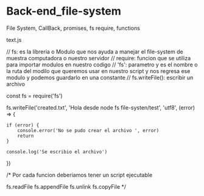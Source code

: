 # Back-end_file-system
File System, CallBack, promises, fs require, functions

text.js

//  fs: es la libreria o Modulo que nos ayuda a manejar el file-system de muestra computadora o nuestro servidor
//      require: funcion que se utiliza para importar modulos en nuestro codigo
//          'fs': parametro y es el nombre o la ruta del modilo que queremos usar en nuestro script y nos regresa ese modulo y podemos guardarlo en una constante
//  fs.writeFile(): escribir un archivo

const fs = require('fs')

fs.writeFile('created.txt', 'Hola desde node fs file-systen/test', 'utf8', (error) => {

    if (error) {
        console.error('No se pudo crear el archivo ', error)
        return
    }

    console.log('Se escribio el archivo')
})

/* Por cada funcion deberiamos tener un script ejecutable

fs.readFile
fs.appendFile
fs.unlink
fs.copyFile */

